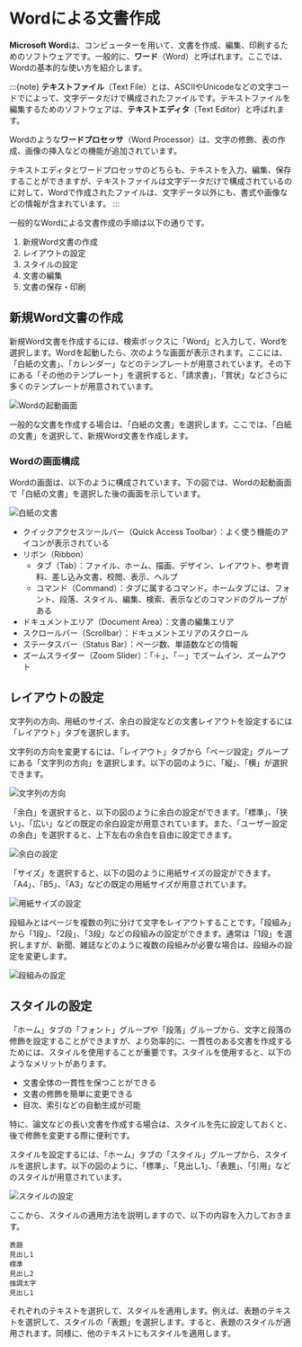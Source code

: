 # Wordによる文書作成

**Microsoft Word**は、コンピューターを用いて、文書を作成、編集、印刷するためのソフトウェアです。一般的に、**ワード**（Word）と呼ばれます。ここでは、Wordの基本的な使い方を紹介します。

:::{note}
**テキストファイル**（Text File）とは、ASCIIやUnicodeなどの文字コードでによって、文字データだけで構成されたファイルです。テキストファイルを編集するためのソフトウェアは、**テキストエディタ**（Text Editor）と呼ばれます。

Wordのような**ワードプロセッサ**（Word Processor）は、文字の修飾、表の作成、画像の挿入などの機能が追加されています。

テキストエディタとワードプロセッサのどちらも、テキストを入力、編集、保存することができますが、テキストファイルは文字データだけで構成されているのに対して、Wordで作成されたファイルは、文字データ以外にも、書式や画像などの情報が含まれています。
:::

一般的なWordによる文書作成の手順は以下の通りです。

1. 新規Word文書の作成
2. レイアウトの設定
3. スタイルの設定
4. 文書の編集
5. 文書の保存・印刷

## 新規Word文書の作成

新規Word文書を作成するには、検索ボックスに「Word」と入力して、Wordを選択します。Wordを起動したら、次のような画面が表示されます。ここには、「白紙の文書」、「カレンダー」などのテンプレートが用意されています。その下にある「その他のテンプレート」を選択すると、「請求書」、「賞状」などさらに多くのテンプレートが用意されています。

![Wordの起動画面](./images/word_start.png)

一般的な文書を作成する場合は、「白紙の文書」を選択します。ここでは、「白紙の文書」を選択して、新規Word文書を作成します。

### Wordの画面構成

Wordの画面は、以下のように構成されています。下の図では、Wordの起動画面で「白紙の文書」を選択した後の画面を示しています。

![白紙の文書](./images/word_blank.png)

- クイックアクセスツールバー（Quick Access Toolbar）：よく使う機能のアイコンが表示されている
- リボン（Ribbon）
  - タブ（Tab）：ファイル、ホーム、描画、デザイン、レイアウト、参考資料、差し込み文書、校閲、表示、ヘルプ
  - コマンド（Command）：タブに属するコマンド。ホームタブには、フォント、段落、スタイル、編集、検索、表示などのコマンドのグループがある
- ドキュメントエリア（Document Area）：文書の編集エリア
- スクロールバー（Scrollbar）：ドキュメントエリアのスクロール
- ステータスバー（Status Bar）：ページ数、単語数などの情報
- ズームスライダー（Zoom Slider）：「＋」、「－」でズームイン、ズームアウト

## レイアウトの設定

文字列の方向、用紙のサイズ、余白の設定などの文書レイアウトを設定するには「レイアウト」タブを選択します。

文字列の方向を変更するには、「レイアウト」タブから「ページ設定」グループにある「文字列の方向」を選択します。以下の図のように、「縦」、「横」が選択できます。

![文字列の方向](./images/word_layout.png)

「余白」を選択すると、以下の図のように余白の設定ができます。「標準」、「狭い」、「広い」などの既定の余白設定が用意されています。また、「ユーザー設定の余白」を選択すると、上下左右の余白を自由に設定できます。

![余白の設定](./images/word_margin.png)

「サイズ」を選択すると、以下の図のように用紙サイズの設定ができます。「A4」、「B5」、「A3」などの既定の用紙サイズが用意されています。

![用紙サイズの設定](./images/word_paper_size.png)

段組みとはページを複数の列に分けて文字をレイアウトすることです。「段組み」から「1段」、「2段」、「3段」などの段組みの設定ができます。通常は「1段」を選択しますが、新聞、雑誌などのように複数の段組みが必要な場合は、段組みの設定を変更します。

![段組みの設定](./images/word_column.png)

<!-- 「区切り」には「ページ区切り」と「セクション区切り」があります。Wordでは、セクションごとにヘッダー、フッター、ページ番号、段組みの設定などを設定することができます。

![区切りの設定](./images/word_break.png) -->


## スタイルの設定

「ホーム」タブの「フォント」グループや「段落」グループから、文字と段落の修飾を設定することができますが、より効率的に、一貫性のある文書を作成するためには、スタイルを使用することが重要です。スタイルを使用すると、以下のようなメリットがあります。

- 文書全体の一貫性を保つことができる
- 文書の修飾を簡単に変更できる
- 目次、索引などの自動生成が可能

特に、論文などの長い文書を作成する場合は、スタイルを先に設定しておくと、後で修飾を変更する際に便利です。

スタイルを設定するには、「ホーム」タブの「スタイル」グループから、スタイルを選択します。以下の図のように、「標準」、「見出し1」、「表題」、「引用」などのスタイルが用意されています。

![スタイルの設定](./images/word_style.png)

ここから、スタイルの適用方法を説明しますので、以下の内容を入力しておきます。

```
表題
見出し1
標準
見出し2
強調太字
見出し1
```

それぞれのテキストを選択して、スタイルを適用します。例えば、表題のテキストを選択して、スタイルの「表題」を選択します。すると、表題のスタイルが適用されます。同様に、他のテキストにもスタイルを適用します。